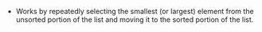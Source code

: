 - Works by repeatedly selecting the smallest (or largest) element from the unsorted portion of the list and moving it to the sorted portion of the list.